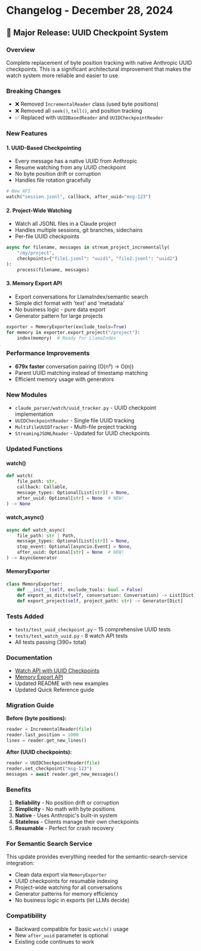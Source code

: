 # Changelog - December 28, 2024

## 🚀 Major Release: UUID Checkpoint System

### Overview
Complete replacement of byte position tracking with native Anthropic UUID checkpoints. This is a significant architectural improvement that makes the watch system more reliable and easier to use.

### Breaking Changes
- ❌ Removed `IncrementalReader` class (used byte positions)
- ❌ Removed all `seek()`, `tell()`, and position tracking
- ✅ Replaced with `UUIDBasedReader` and `UUIDCheckpointReader`

### New Features

#### 1. UUID-Based Checkpointing
- Every message has a native UUID from Anthropic
- Resume watching from any UUID checkpoint
- No byte position drift or corruption
- Handles file rotation gracefully

```python
# New API
watch("session.jsonl", callback, after_uuid="msg-123")
```

#### 2. Project-Wide Watching
- Watch all JSONL files in a Claude project
- Handles multiple sessions, git branches, sidechains
- Per-file UUID checkpoints

```python
async for filename, messages in stream_project_incrementally(
    "/my/project",
    checkpoints={"file1.jsonl": "uuid1", "file2.jsonl": "uuid2"}
):
    process(filename, messages)
```

#### 3. Memory Export API
- Export conversations for LlamaIndex/semantic search
- Simple dict format with 'text' and 'metadata'
- No business logic - pure data export
- Generator pattern for large projects

```python
exporter = MemoryExporter(exclude_tools=True)
for memory in exporter.export_project("/project"):
    index(memory)  # Ready for LlamaIndex
```

### Performance Improvements
- **679x faster** conversation pairing (O(n²) → O(n))
- Parent UUID matching instead of timestamp matching
- Efficient memory usage with generators

### New Modules
- `claude_parser/watch/uuid_tracker.py` - UUID checkpoint implementation
- `UUIDCheckpointReader` - Single file UUID tracking
- `MultiFileUUIDTracker` - Multi-file project tracking
- `StreamingJSONLReader` - Updated for UUID checkpoints

### Updated Functions

#### watch()
```python
def watch(
    file_path: str,
    callback: Callable,
    message_types: Optional[List[str]] = None,
    after_uuid: Optional[str] = None  # NEW!
) -> None
```

#### watch_async()
```python
async def watch_async(
    file_path: str | Path,
    message_types: Optional[List[str]] = None,
    stop_event: Optional[asyncio.Event] = None,
    after_uuid: Optional[str] = None  # NEW!
) -> AsyncGenerator
```

#### MemoryExporter
```python
class MemoryExporter:
    def __init__(self, exclude_tools: bool = False)
    def export_as_dicts(self, conversation: Conversation) -> List[Dict]
    def export_project(self, project_path: str) -> Generator[Dict]
```

### Tests Added
- `tests/test_uuid_checkpoint.py` - 15 comprehensive UUID tests
- `tests/test_watch_uuid.py` - 8 watch API tests
- All tests passing (390+ total)

### Documentation
- [Watch API with UUID Checkpoints](watch-uuid-api.md)
- [Memory Export API](memory-export-api.md)
- Updated README with new examples
- Updated Quick Reference guide

### Migration Guide

**Before (byte positions):**
```python
reader = IncrementalReader(file)
reader.last_position = 1000
lines = reader.get_new_lines()
```

**After (UUID checkpoints):**
```python
reader = UUIDCheckpointReader(file)
reader.set_checkpoint("msg-123")
messages = await reader.get_new_messages()
```

### Benefits
1. **Reliability** - No position drift or corruption
2. **Simplicity** - No math with byte positions
3. **Native** - Uses Anthropic's built-in system
4. **Stateless** - Clients manage their own checkpoints
5. **Resumable** - Perfect for crash recovery

### For Semantic Search Service
This update provides everything needed for the semantic-search-service integration:
- Clean data export via `MemoryExporter`
- UUID checkpoints for resumable indexing
- Project-wide watching for all conversations
- Generator patterns for memory efficiency
- No business logic in exports (let LLMs decide)

### Compatibility
- Backward compatible for basic `watch()` usage
- New `after_uuid` parameter is optional
- Existing code continues to work
